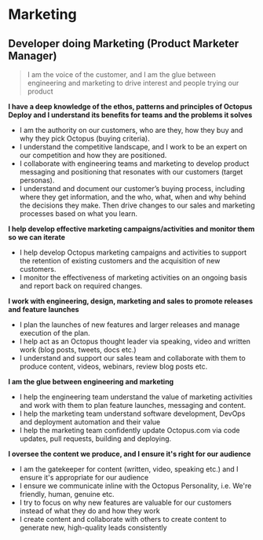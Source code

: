 # Marketing

## Developer doing Marketing (Product Marketer Manager)

> I am the voice of the customer, and I am the glue between engineering and marketing to drive interest and people trying our product

**I have a deep knowledge of the ethos, patterns and principles of Octopus Deploy and I understand its benefits for teams and the problems it solves**

* I am the authority on our customers, who are they, how they buy and why they pick Octopus (buying criteria).
* I understand the competitive landscape, and I work to be an expert on our competition and how they are positioned.
* I collaborate with engineering teams and marketing to develop product messaging and positioning that resonates with our customers (target personas).
* I understand and document our customer’s buying process, including where they get information, and the who, what, when and why behind the decisions they make. Then drive changes to our sales and marketing processes based on what you learn.

**I help develop effective marketing campaigns/activities and monitor them so we can iterate**

* I help develop Octopus marketing campaigns and activities to support the retention of existing customers and the acquisition of new customers.
* I monitor the effectiveness of marketing activities on an ongoing basis and report back on required changes.

**I work with engineering, design, marketing and sales to promote releases and feature launches**
* I plan the launches of new features and larger releases and manage execution of the plan.
* I help act as an Octopus thought leader via speaking, video and written work (blog posts, tweets, docs etc.) 
* I understand and support our sales team and collaborate with them to produce content, videos, webinars, review blog posts etc.

**I am the glue between engineering and marketing** 

* I help the engineering team understand the value of marketing activities and work with them to plan feature launches, messaging and content.
* I help the marketing team understand software development, DevOps and deployment automation and their value
* I help the marketing team confidently update Octopus.com via code updates, pull requests, building and deploying.

**I oversee the content we produce, and I ensure it's right for our audience** 

* I am the gatekeeper for content (written, video, speaking etc.) and I ensure it's appropriate for our audience
* I ensure we communicate inline with the Octopus Personality, i.e. We're friendly, human, genuine etc.
* I try to focus on why new features are valuable for our customers instead of what they do and how they work
* I create content and collaborate with others to create content to generate new, high-quality leads consistently

